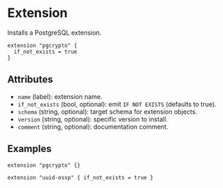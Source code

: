 # Extension

Installs a PostgreSQL extension.

```hcl
extension "pgcrypto" {
  if_not_exists = true
}
```

## Attributes
- `name` (label): extension name.
- `if_not_exists` (bool, optional): emit `IF NOT EXISTS` (defaults to true).
- `schema` (string, optional): target schema for extension objects.
- `version` (string, optional): specific version to install.
- `comment` (string, optional): documentation comment.

## Examples

```hcl
extension "pgcrypto" {}

extension "uuid-ossp" { if_not_exists = true }
```

